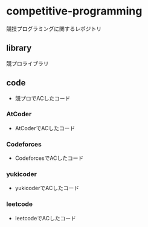 # competitive-programming
競技プログラミングに関するレポジトリ

## library
競プロライブラリ

## code
- 競プロでACしたコード

### AtCoder
- AtCoderでACしたコード

### Codeforces
- CodeforcesでACしたコード

### yukicoder
- yukicoderでACしたコード

### leetcode
- leetcodeでACしたコード